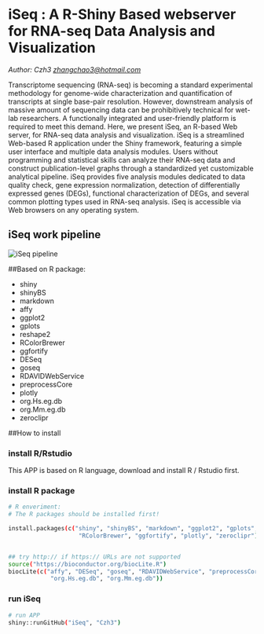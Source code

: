 # iSeq : A R-Shiny Based webserver for RNA-seq Data Analysis and Visualization

_Author: Czh3 <zhangchao3@hotmail.com>_

Transcriptome sequencing (RNA-seq) is becoming a standard experimental methodology for genome-wide characterization and quantification of transcripts at single base-pair resolution. However, downstream analysis of massive amount of sequencing data can be prohibitively technical for wet-lab researchers. A functionally integrated and user-friendly platform is required to meet this demand. Here, we present iSeq, an R-based Web server, for RNA-seq data analysis and visualization. iSeq is a streamlined Web-based R application under the Shiny framework, featuring a simple user interface and multiple data analysis modules. Users without programming and statistical skills can analyze their RNA-seq data and construct publication-level graphs through a standardized yet customizable analytical pipeline. iSeq provides five analysis modules dedicated to data quality check, gene expression normalization, detection of differentially expressed genes (DEGs), functional characterization of DEGs, and several common plotting types used in RNA-seq analysis. iSeq is accessible via Web browsers on any operating system.

## iSeq work pipeline
![iSeq pipeline](https://github.com/Czh3/iSeq/blob/master/www/iseq.pipeline.png)

##Based on R package:
* shiny
* shinyBS
* markdown
* affy
* ggplot2
* gplots
* reshape2
* RColorBrewer
* ggfortify
* DESeq
* goseq
* RDAVIDWebService
* preprocessCore
* plotly
* org.Hs.eg.db
* org.Mm.eg.db
* zeroclipr

##How to install

### install R/Rstudio
This APP is based on R language, download and install R / Rstudio first.
 
### install R package
```bash
# R enveriment:
# The R packages should be installed first!

install.packages(c("shiny", "shinyBS", "markdown", "ggplot2", "gplots", "reshape2",
					"RColorBrewer", "ggfortify", "plotly", "zeroclipr"))


## try http:// if https:// URLs are not supported
source("https://bioconductor.org/biocLite.R")
biocLite(c("affy", "DESeq", "goseq", "RDAVIDWebService", "preprocessCore",
			"org.Hs.eg.db", "org.Mm.eg.db"))

```
### run iSeq
```bash
# run APP 
shiny::runGitHub("iSeq", "Czh3")
```

